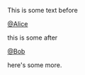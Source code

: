 

This is some text before

[@Alice](/profile/id/123)

this is some after

[@Bob](/profile/id/234)

here's some more.
